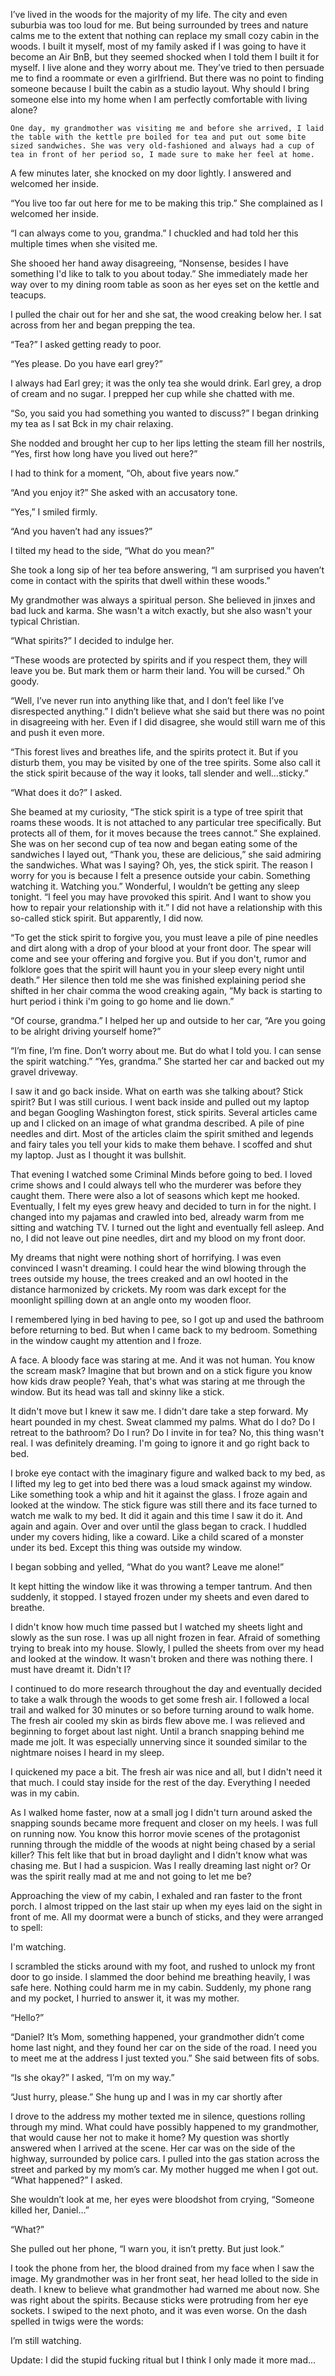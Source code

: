 I’ve lived in the woods for the majority of my life. The city and even suburbia was too loud for me. But being surrounded by trees and nature calms me to the extent that nothing can replace my small cozy cabin in the woods. I built it myself, most of my family asked if I was going to have it become an Air BnB, but they seemed shocked when I told them I built it for myself. I live alone and they worry about me. They’ve tried to then persuade me to find a roommate or even a girlfriend. But there was no point to finding someone because I built the cabin as a studio layout. Why should I bring someone else into my home when I am perfectly comfortable with living alone?


	One day, my grandmother was visiting me and before she arrived, I laid the table with the kettle pre boiled for tea and put out some bite sized sandwiches. She was very old-fashioned and always had a cup of tea in front of her period so, I made sure to make her feel at home.


A few minutes later, she knocked on my door lightly. I answered and welcomed her inside.


“You live too far out here for me to be making this trip.” She complained as I welcomed her inside.


“I can always come to you, grandma.” I chuckled and had told her this multiple times when she visited me.


She shooed her hand away disagreeing, “Nonsense, besides I have something I'd like to talk to you about today.” She immediately made her way over to my dining room table as soon as her eyes set on the kettle and teacups.


I pulled the chair out for her and she sat, the wood creaking below her. I sat across from her and began prepping the tea.


“Tea?” I asked getting ready to poor.


“Yes please. Do you have earl grey?”


I always had Earl grey; it was the only tea she would drink. Earl grey, a drop of cream and no sugar. I prepped her cup while she chatted with me.


“So, you said you had something you wanted to discuss?” I began drinking my tea as I sat Bck in my chair relaxing.


She nodded and brought her cup to her lips letting the steam fill her nostrils, “Yes, first how long have you lived out here?”


I had to think for a moment, “Oh, about five years now.”


“And you enjoy it?” She asked with an accusatory tone.


“Yes,” I smiled firmly.


“And you haven’t had any issues?”


I tilted my head to the side, “What do you mean?”


She took a long sip of her tea before answering, “I am surprised you haven’t come in contact with the spirits that dwell within these woods.”


My grandmother was always a spiritual person. She believed in jinxes and bad luck and karma. She wasn't a witch exactly, but she also wasn't your typical Christian.


“What spirits?” I decided to indulge her.


“These woods are protected by spirits and if you respect them, they will leave you be. But mark them or harm their land. You will be cursed.” Oh goody.


“Well, I’ve never run into anything like that, and I don’t feel like I’ve disrespected anything.” I didn’t believe what she said but there was no point in disagreeing with her. Even if I did disagree, she would still warn me of this and push it even more.


“This forest lives and breathes life, and the spirits protect it. But if you disturb them, you may be visited by one of the tree spirits. Some also call it the stick spirit because of the way it looks, tall slender and well…sticky.”


“What does it do?” I asked.


She beamed at my curiosity, “The stick spirit is a type of tree spirit that roams these woods. It is not attached to any particular tree specifically. But protects all of them, for it moves because the trees cannot.” She explained. She was on her second cup of tea now and began eating some of the sandwiches I layed out, “Thank you, these are delicious,” she said admiring the sandwiches. What was I saying? Oh, yes, the stick spirit. The reason I worry for you is because I felt a presence outside your cabin. Something watching it. Watching you.”
Wonderful, I wouldn’t be getting any sleep tonight.
“I feel you may have provoked this spirit. And I want to show you how to repair your relationship with it.”
I did not have a relationship with this so-called stick spirit. But apparently, I did now.


“To get the stick spirit to forgive you, you must leave a pile of pine needles and dirt along with a drop of your blood at your front door. The spear will come and see your offering and forgive you. But if you don't, rumor and folklore goes that the spirit will haunt you in your sleep every night until death.”  Her silence then told me she was finished explaining period she shifted in her chair comma the wood creaking again, “My back is starting to hurt period i think i'm going to go home and lie down.”


“Of course, grandma.” I helped her up and outside to her car, “Are you going to be alright driving yourself home?”


“I’m fine, I’m fine. Don’t worry about me. But do what I told you. I can sense the spirit watching.”
“Yes, grandma.” She started her car and backed out my gravel driveway.


I saw it and go back inside. What on earth was she talking about? Stick spirit? But I was still curious. I went back inside and pulled out my laptop and began Googling Washington forest, stick spirits.
Several articles came up and I clicked on an image of what grandma described. A pile of pine needles and dirt. Most of the articles claim the spirit smithed and legends and fairy tales you tell your kids to make them behave. I scoffed and shut my laptop. Just as I thought it was bullshit.


That evening I watched some Criminal Minds before going to bed. I loved crime shows and I could always tell who the murderer was before they caught them. There were also a lot of seasons which kept me hooked. Eventually, I felt my eyes grew heavy and decided to turn in for the night. I changed into my pajamas and crawled into bed, already warm from me sitting and watching TV. I turned out the light and eventually fell asleep. And no, I did not leave out pine needles, dirt and my blood on my front door.


My dreams that night were nothing short of horrifying. I was even convinced I wasn't dreaming.
I could hear the wind blowing through the trees outside my house, the trees creaked and an owl hooted in the distance harmonized by crickets. My room was dark except for the moonlight spilling down at an angle onto my wooden floor.

 I remembered lying in bed having to pee, so I got up and used the bathroom before returning to bed. But when I came back to my bedroom. Something in the window caught my attention and I froze.


A face. A bloody face was staring at me. And it was not human. You know the scream mask? Imagine that but brown and on a stick figure you know how kids draw people? Yeah, that's what was staring at me through the window. But its head was tall and skinny like a stick.


It didn't move but I knew it saw me. I didn't dare take a step forward. My heart pounded in my chest. Sweat clammed my palms. What do I do? Do I retreat to the bathroom? Do I run? Do I invite in for tea? No, this thing wasn't real. I was definitely dreaming. I'm going to ignore it and go right back to bed.


I broke eye contact with the imaginary figure and walked back to my bed, as I lifted my leg to get into bed there was a loud smack against my window. Like something took a whip and hit it against the glass. I froze again and looked at the window. The stick figure was still there and its face turned to watch me walk to my bed. It did it again and this time I saw it do it. And again and again. Over and over until the glass began to crack. I huddled under my covers hiding, like a coward. Like a child scared of a monster under its bed. Except this thing was outside my window.


I began sobbing and yelled, “What do you want? Leave me alone!”


It kept hitting the window like it was throwing a temper tantrum. And then suddenly, it stopped. I stayed frozen under my sheets and even dared to breathe.


I didn't know how much time passed but I watched my sheets light and slowly as the sun rose. I was up all night frozen in fear. Afraid of something trying to break into my house. Slowly, I pulled the sheets from over my head and looked at the window. It wasn't broken and there was nothing there. I must have dreamt it. Didn't I?


I continued to do more research throughout the day and eventually decided to take a walk through the woods to get some fresh air. I followed a local trail and walked for 30 minutes or so before turning around to walk home. The fresh air cooled my skin as birds flew above me. I was relieved and beginning to forget about last night. Until a branch snapping behind me made me jolt. It was especially unnerving since it sounded similar to the nightmare noises I heard in my sleep.


I quickened my pace a bit. The fresh air was nice and all, but I didn't need it that much. I could stay inside for the rest of the day. Everything I needed was in my cabin.


As I walked home faster, now at a small jog I didn't turn around asked the snapping sounds became more frequent and closer on my heels. I was full on running now. You know this horror movie scenes of the protagonist running through the middle of the woods at night being chased by a serial killer? This felt like that but in broad daylight and I didn't know what was chasing me. But I had a suspicion. Was I really dreaming last night or? Or was the spirit really mad at me and not going to let me be?


Approaching the view of my cabin, I exhaled and ran faster to the front porch. I almost tripped on the last stair up when my eyes laid on the sight in front of me. All my doormat were a bunch of sticks, and they were arranged to spell: 

I'm watching.


I scrambled the sticks around with my foot, and rushed to unlock my front door to go inside. I slammed the door behind me breathing heavily, I was safe here. Nothing could harm me in my cabin.
Suddenly, my phone rang and my pocket, I hurried to answer it, it was my mother.


“Hello?”


“Daniel? It’s Mom, something happened, your grandmother didn’t come home last night, and they found her car on the side of the road. I need you to meet me at the address I just texted you.” She said between fits of sobs.


“Is she okay?” I asked, “I’m on my way.”


“Just hurry, please.” She hung up and I was in my car shortly after


I drove to the address my mother texted me in silence, questions rolling through my mind. What could have possibly happened to my grandmother, that would cause her not to make it home? My question was shortly answered when I arrived at the scene. Her car was on the side of the highway, surrounded by police cars. I pulled into the gas station across the street and parked by my mom’s car. My mother hugged me when I got out.
“What happened?” I asked.


She wouldn’t look at me, her eyes were bloodshot from crying, “Someone killed her, Daniel…”


“What?”


She pulled out her phone, “I warn you, it isn’t pretty. But just look.” 


I took the phone from her, the blood drained from my face when I saw the image. My grandmother was in her front seat, her head lolled to the side in death. I knew to believe what grandmother had warned me about now. She was right about the spirits. Because sticks were protruding from her eye sockets. I swiped to the next photo, and it was even worse. On the dash spelled in twigs were the words: 


I’m still watching.


Update: I did the stupid fucking ritual but I think I only made it more mad…







